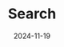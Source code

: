 ---
title: "Search"
date: 2024-11-19
draft: false
layout: "search"
summary: "search"
placeholder: "Search after anything you'd like 👟."
---